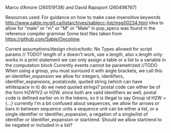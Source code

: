 Marco d’Amore (260519138)
and
David Rapoport (260498767)

Resources used:
For guidance on how to make case insensitive keywords
http://www.sable.mcgill.ca/listarchives/sablecc-list/msg00234.html
Idea to allow for "male" or "m" or "M" or "Male" in pop_specs was found in the reference compiler grammar
Some test files taken from
https://github.com/Sable/Oncotime

Current assumptions/design choice/todo:
No Types allowed for script params // TODO?
length of x doesn't work, use x.length, also x.length only works in a print statement
we can only assign a table or a list to a variable in the computation block
Currently events cannot be parametrized //TODO
When using a group, you must surround it with angle brackets, we call this an identifier_expansion
we allow for integers, identifiers, identifier_expansions, postalcode, quoted string (which can have whitespace in it)
    do we need quoted strings? postal code can either be of the form H2W1V2 or H2W. since both are valid identifiers as 
    well, postal code is defined earlier on in the tokens, so it is illegal to say Group id H2W = {...}
currently I'm a bit confused about sequences, we allow for arrows or bars in between sequence units
    a sequence unit can be either a list, or a single identifier or identifier_expansion, a negation of a single/list of
    identifier or identifier_expansion or start/end. Should we allow start/end to be negated or included in a list?